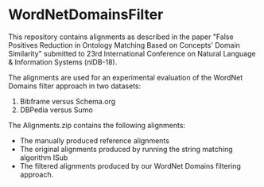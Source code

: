 # WordNetDomainsFilter

This repository contains alignments as described in the paper "False Positives Reduction in Ontology Matching Based on Concepts' Domain Similarity" submitted to 23rd International Conference on Natural Language & Information Systems (nlDB-18). 

The alignments are used for an experimental evaluation of the WordNet Domains filter approach in two datasets:
1. Bibframe versus Schema.org
2. DBPedia versus Sumo

The Alignments.zip contains the following alignments:
* The manually produced reference alignments
* The original alignments produced by running the string matching algorithm ISub
* The filtered alignments produced by our WordNet Domains filtering approach.


